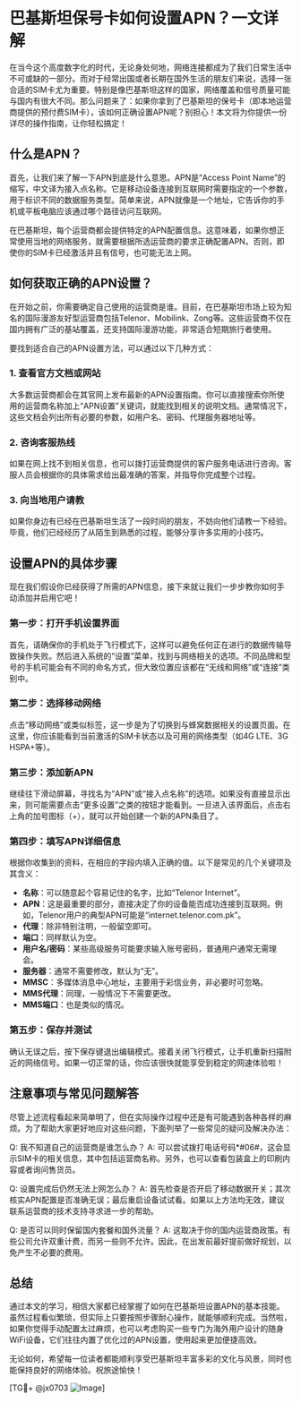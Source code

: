 # 巴基斯坦保号卡如何设置APN？一文详解

在当今这个高度数字化的时代，无论身处何地，网络连接都成为了我们日常生活中不可或缺的一部分。而对于经常出国或者长期在国外生活的朋友们来说，选择一张合适的SIM卡尤为重要。特别是像巴基斯坦这样的国家，网络覆盖和信号质量可能与国内有很大不同。那么问题来了：如果你拿到了巴基斯坦的保号卡（即本地运营商提供的预付费SIM卡），该如何正确设置APN呢？别担心！本文将为你提供一份详尽的操作指南，让你轻松搞定！

## 什么是APN？

首先，让我们来了解一下APN到底是什么意思。APN是“Access Point Name”的缩写，中文译为接入点名称。它是移动设备连接到互联网时需要指定的一个参数，用于标识不同的数据服务类型。简单来说，APN就像是一个地址，它告诉你的手机或平板电脑应该通过哪个路径访问互联网。

在巴基斯坦，每个运营商都会提供特定的APN配置信息。这意味着，如果你想正常使用当地的网络服务，就需要根据所选运营商的要求正确配置APN。否则，即使你的SIM卡已经激活并且有信号，也可能无法上网。

## 如何获取正确的APN设置？

在开始之前，你需要确定自己使用的运营商是谁。目前，在巴基斯坦市场上较为知名的国际漫游友好型运营商包括Telenor、Mobilink、Zong等。这些运营商不仅在国内拥有广泛的基站覆盖，还支持国际漫游功能，非常适合短期旅行者使用。

要找到适合自己的APN设置方法，可以通过以下几种方式：

### 1. 查看官方文档或网站
大多数运营商都会在其官网上发布最新的APN设置指南。你可以直接搜索你所使用的运营商名称加上“APN设置”关键词，就能找到相关的说明文档。通常情况下，这些文档会列出所有必要的参数，如用户名、密码、代理服务器地址等。

### 2. 咨询客服热线
如果在网上找不到相关信息，也可以拨打运营商提供的客户服务电话进行咨询。客服人员会根据你的具体需求给出最准确的答案，并指导你完成整个过程。

### 3. 向当地用户请教
如果你身边有已经在巴基斯坦生活了一段时间的朋友，不妨向他们请教一下经验。毕竟，他们已经经历了从陌生到熟悉的过程，能够分享许多实用的小技巧。

## 设置APN的具体步骤

现在我们假设你已经获得了所需的APN信息，接下来就让我们一步步教你如何手动添加并启用它吧！

### 第一步：打开手机设置界面
首先，请确保你的手机处于飞行模式下，这样可以避免任何正在进行的数据传输导致操作失败。然后进入系统的“设置”菜单，找到与网络相关的选项。不同品牌和型号的手机可能会有不同的命名方式，但大致位置应该都在“无线和网络”或“连接”类别中。

### 第二步：选择移动网络
点击“移动网络”或类似标签，这一步是为了切换到与蜂窝数据相关的设置页面。在这里，你应该能看到当前激活的SIM卡状态以及可用的网络类型（如4G LTE、3G HSPA+等）。

### 第三步：添加新APN
继续往下滑动屏幕，寻找名为“APN”或“接入点名称”的选项。如果没有直接显示出来，则可能需要点击“更多设置”之类的按钮才能看到。一旦进入该界面后，点击右上角的加号图标（+），就可以开始创建一个新的APN条目了。

### 第四步：填写APN详细信息
根据你收集到的资料，在相应的字段内填入正确的值。以下是常见的几个关键项及其含义：
- **名称**：可以随意起个容易记住的名字，比如“Telenor Internet”。
- **APN**：这是最重要的部分，直接决定了你的设备能否成功连接到互联网。例如，Telenor用户的典型APN可能是“internet.telenor.com.pk”。
- **代理**：除非特别注明，一般留空即可。
- **端口**：同样默认为空。
- **用户名/密码**：某些高级服务可能要求输入账号密码，普通用户通常无需理会。
- **服务器**：通常不需要修改，默认为“无”。
- **MMSC**：多媒体消息中心地址，主要用于彩信业务，非必要时可忽略。
- **MMS代理**：同理，一般情况下不需要更改。
- **MMS端口**：也是类似的情况。

### 第五步：保存并测试
确认无误之后，按下保存键退出编辑模式。接着关闭飞行模式，让手机重新扫描附近的网络信号。如果一切正常的话，你应该很快就能享受到稳定的网速体验啦！

## 注意事项与常见问题解答

尽管上述流程看起来简单明了，但在实际操作过程中还是有可能遇到各种各样的麻烦。为了帮助大家更好地应对这些问题，下面列举了一些常见的疑问及解决办法：

Q: 我不知道自己的运营商是谁怎么办？
A: 可以尝试拨打电话号码*#06#，这会显示SIM卡的相关信息，其中包括运营商名称。另外，也可以查看包装盒上的印刷内容或者询问售货员。

Q: 设置完成后仍然无法上网怎么办？
A: 首先检查是否开启了移动数据开关；其次核实APN配置是否准确无误；最后重启设备试试看。如果以上方法均无效，建议联系运营商的技术支持寻求进一步的帮助。

Q: 是否可以同时保留国内套餐和国外流量？
A: 这取决于你的国内运营商政策。有些公司允许双重计费，而另一些则不允许。因此，在出发前最好提前做好规划，以免产生不必要的费用。

## 总结

通过本文的学习，相信大家都已经掌握了如何在巴基斯坦设置APN的基本技能。虽然过程看似繁琐，但实际上只要按照步骤耐心操作，就能够顺利完成。当然啦，如果你觉得手动配置太过麻烦，也可以考虑购买一些专门为海外用户设计的随身WiFi设备，它们往往内置了优化过的APN设置，使用起来更加便捷高效。

无论如何，希望每一位读者都能顺利享受巴基斯坦丰富多彩的文化与风景，同时也能保持良好的网络体验。祝旅途愉快！

[TG💪+ @jx0703 ![Image](https://github.com/user-attachments/assets/dbca1d08-cadb-493c-b0ec-ad6f7a83f270)]